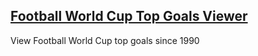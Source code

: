 ## <a href="https://georges034302.github.io/threejs-toy-demo/">Football World Cup Top Goals Viewer</a>
View Football World Cup top goals since 1990
